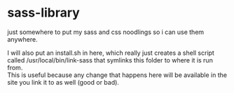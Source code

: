 # sass-library
just somewhere to put my sass and css noodlings so i can use them anywhere.

I will also put an install.sh in here, which really just creates a shell script called /usr/local/bin/link-sass that symlinks this folder to where it is run from.  
This is useful because any change that happens here will be available in the site you link it to as well (good or bad).

